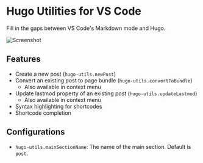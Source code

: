 # Hugo Utilities for VS Code

Fill in the gaps between VS Code's Markdown mode and Hugo.

![Screenshot](,/assets/screenshot.png)

## Features

- Create a new post (`hugo-utils.newPost`)
- Convert an existing post to page bundle (`hugo-utils.convertToBundle`)
    - Also available in context menu
- Update lastmod property of an existing post (`hugo-utils.updateLastmod`)
    - Also available in context menu
- Syntax highlighting for shortcodes
- Shortcode completion

## Configurations

- `hugo-utils.mainSectionName`: The name of the main section. Default is `post`.
